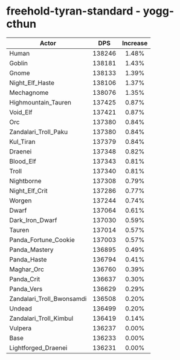# freehold-tyran-standard - yogg-cthun
| Actor | DPS | Increase |
|---|:---:|:---:|
|Human|138246|1.48%|
|Goblin|138181|1.43%|
|Gnome|138133|1.39%|
|Night_Elf_Haste|138106|1.37%|
|Mechagnome|138076|1.35%|
|Highmountain_Tauren|137425|0.87%|
|Void_Elf|137421|0.87%|
|Orc|137380|0.84%|
|Zandalari_Troll_Paku|137380|0.84%|
|Kul_Tiran|137379|0.84%|
|Draenei|137348|0.82%|
|Blood_Elf|137343|0.81%|
|Troll|137340|0.81%|
|Nightborne|137308|0.79%|
|Night_Elf_Crit|137286|0.77%|
|Worgen|137244|0.74%|
|Dwarf|137064|0.61%|
|Dark_Iron_Dwarf|137030|0.59%|
|Tauren|137014|0.57%|
|Panda_Fortune_Cookie|137003|0.57%|
|Panda_Mastery|136895|0.49%|
|Panda_Haste|136794|0.41%|
|Maghar_Orc|136760|0.39%|
|Panda_Crit|136637|0.30%|
|Panda_Vers|136629|0.29%|
|Zandalari_Troll_Bwonsamdi|136508|0.20%|
|Undead|136499|0.20%|
|Zandalari_Troll_Kimbul|136419|0.14%|
|Vulpera|136237|0.00%|
|Base|136233|0.00%|
|Lightforged_Draenei|136231|0.00%|
